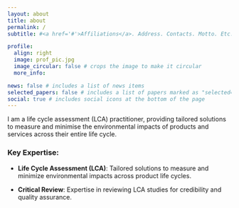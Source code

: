 ```yaml
---
layout: about
title: about
permalink: /
subtitle: #<a href='#'>Affiliations</a>. Address. Contacts. Motto. Etc.

profile:
  align: right
  image: prof_pic.jpg
  image_circular: false # crops the image to make it circular
  more_info:

news: false # includes a list of news items
selected_papers: false # includes a list of papers marked as "selected={true}"
social: true # includes social icons at the bottom of the page
---
```


I am a life cycle assessment (LCA) practitioner, providing tailored solutions to measure and minimise the environmental impacts of products and services across their entire life cycle.

### Key Expertise:

- **Life Cycle Assessment (LCA)**: Tailored solutions to measure and minimize environmental impacts across product life cycles.

- **Critical Review**: Expertise in reviewing LCA studies for credibility and quality assurance.